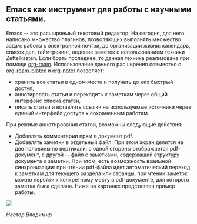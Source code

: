 ## Emacs как инструмент для работы с научными статьями.

Emacs -- это расширяемый текстовый редактор.
На сегодня, для него написано множество плагинов, позволяющих выполнять множество задач: работы с электронной почтой, до организации жизни: календарь, список дел, таймтрекинг, ведение заметок с использованием техники Zettelkasten.
Если брать последнее, то данная техника реализована при помощи [org-roam](https://www.orgroam.com/). 
Использование данного расширения совместно с [org-roam-bibtex](https://github.com/org-roam/org-roam-bibtex) и [org-noter](https://github.com/weirdNox/org-noter) позволяет:

- хранить все статьи в одном месте и получать до них быстрый доступ,
- аннотировать статьи и переходить к заметкам через общий интерфейс списка статей,
- писать статьи и вставлять ссылки на используемые источники через единый интерфейс доступа к сохраненным работам.

При режиме аннотирования статей, возможны следующие действия:

- Добавлять комментарии прям в документ pdf.
- Добавлять заметки в отдельный файл. При этом экран делится на две половины по вертикали: с одной стороны отображается pdf-документ, с другой -- файл с заметками, содержащий структуру документа и заметки. При этом, есть возможность взаимной синхронизации: при чтении pdf-файла идет автоматический переход к заметкам для текущего раздела или странцы, при чтении заметок можно перейти к конкретному месту в pdf-документе, для которого заметка была сделана. Ниже на картинке представлен пример работы.


![](/competencies/images/emacs_noter.png)



*Нестор Владимир*
